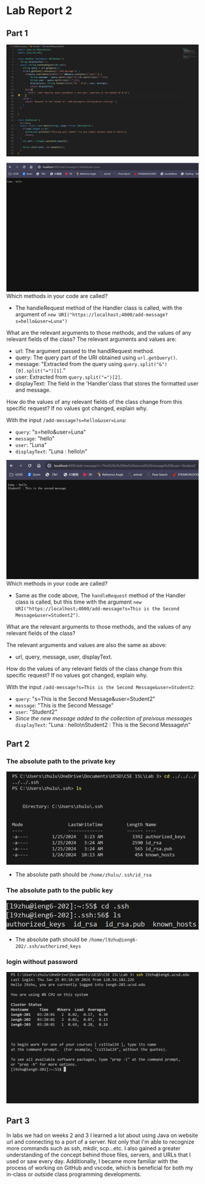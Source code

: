 # Lab Report 2
## Part 1
![Code](images/image-2.png)

![First /add-message](images/image.png)
Which methods in your code are called?

* The handleRequest method of the Handler class is called, with the argument of `new URI("https://localhost;4000/add-message?s=hello&user=Luna")`

What are the relevant arguments to those methods, and the values of any relevant fields of the class?
The relevant arguments and values are: 
* url: The argument passed to the handlRequest method.
* query: The query part of the URI obtained using `url.getQuery()`.
* message: "Extracted from the query using `query.split("&")[0].split("=")[1]`."
* user: Extracted from `query.split("=")[2]`.
* displayText: The field in the 'Handler'class that stores the formatted user and message.

How do the values of any relevant fields of the class change from this specific request? If no values got changed, explain why.

With the input `/add-message?s=hello&user=Luna`: 

* `query`: "s=hello&user=Luna"
* `message`: "hello"
* `user`: "Luna"
* `displayText`: "Luna : hello\n"

![Second /add-message](images/image-1.png)
Which methods in your code are called?

* Same as the code above, The `handleRequest` method of the Handler class is called, but this time with the argument `new URI("https://localhost;4000/add-message?s=This is the Second Message&user=Student2")`.

What are the relevant arguments to those methods, and the values of any relevant fields of the class?

The relevant arguments and values are also the same as above: 
* url, query, message, user, displayText.

How do the values of any relevant fields of the class change from this specific request? If no values got changed, explain why.

With the input `/add-message?s=This is the Second Message&user=Student2`: 

* `query`:  "s=This is the Second Message&user=Student2"
* `message`: "This is the Second Message"
* `user`: "Student2"
* _Since the new message added to the collection of preivous messages_ `displayText`: 
"Luna : hello\nStudent2 : This is the Second Message\n"

## Part 2
### The absolute path to the private key
![Private key](images/image-6.png)
* The absolute path should be `/home/zhulu/.ssh/id_rsa`

### The absolute path to the public key
![Public Key](images/image-5.png)
* The absolute path should be `/home/l9zhu@ieng6-202/.ssh/authorized_keys`

### login without password
![Alt text](images/image-3.png)

## Part 3

In labs we had on weeks 2 and 3 I learned a lot about using Java on website url and connecting to a port of a server. Not only that I'm able to recognize more commands such as ssh, mkdir, scp...etc. I also gained a greater understanding of the concept behind those files, servers, and URLs that I used or saw every day. Additionally, I became more familiar with the process of working on GitHub and vscode, which is beneficial for both my in-class or outside class programming developments.
